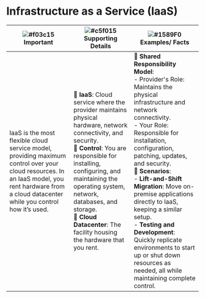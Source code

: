 # Infrastructure as a Service (IaaS)

| ![#f03c15](https://placehold.co/15x15/f03c15/f03c15.png) **Important** | ![#c5f015](https://placehold.co/15x15/c5f015/c5f015.png) **Supporting Details** | ![#1589F0](https://placehold.co/15x15/1589F0/1589F0.png) **Examples/ Facts** |
|----------------------------------|-----------------------------------------|----------------------------------------------|
| IaaS is the most flexible cloud service model, providing maximum control over your cloud resources. In an IaaS model, you rent hardware from a cloud datacenter while you control how it’s used. | 🔹 **IaaS**: Cloud service where the provider maintains physical hardware, network connectivity, and security. <br> 🔹 **Control**: You are responsible for installing, configuring, and maintaining the operating system, network, databases, and storage. <br> 🔹 **Cloud Datacenter**: The facility housing the hardware that you rent. | 🔹 **Shared Responsibility Model**: <br> - Provider's Role: Maintains the physical infrastructure and network connectivity. <br> - Your Role: Responsible for installation, configuration, patching, updates, and security. <br> 🔹 **Scenarios**: <br> - **Lift-and-Shift Migration**: Move on-premise applications directly to IaaS, keeping a similar setup. <br> - **Testing and Development**: Quickly replicate environments to start up or shut down resources as needed, all while maintaining complete control. |
